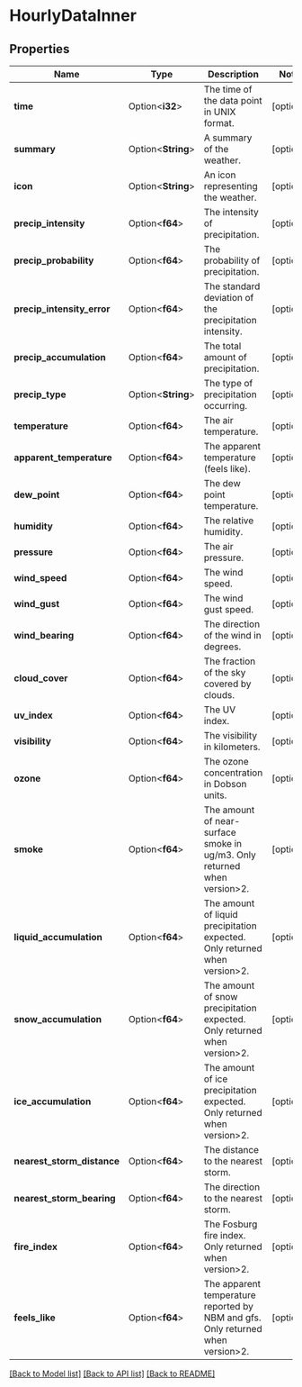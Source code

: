 # HourlyDataInner

## Properties

Name | Type | Description | Notes
------------ | ------------- | ------------- | -------------
**time** | Option<**i32**> | The time of the data point in UNIX format. | [optional]
**summary** | Option<**String**> | A summary of the weather. | [optional]
**icon** | Option<**String**> | An icon representing the weather. | [optional]
**precip_intensity** | Option<**f64**> | The intensity of precipitation. | [optional]
**precip_probability** | Option<**f64**> | The probability of precipitation. | [optional]
**precip_intensity_error** | Option<**f64**> | The standard deviation of the precipitation intensity. | [optional]
**precip_accumulation** | Option<**f64**> | The total amount of precipitation. | [optional]
**precip_type** | Option<**String**> | The type of precipitation occurring. | [optional]
**temperature** | Option<**f64**> | The air temperature. | [optional]
**apparent_temperature** | Option<**f64**> | The apparent temperature (feels like). | [optional]
**dew_point** | Option<**f64**> | The dew point temperature. | [optional]
**humidity** | Option<**f64**> | The relative humidity. | [optional]
**pressure** | Option<**f64**> | The air pressure. | [optional]
**wind_speed** | Option<**f64**> | The wind speed. | [optional]
**wind_gust** | Option<**f64**> | The wind gust speed. | [optional]
**wind_bearing** | Option<**f64**> | The direction of the wind in degrees. | [optional]
**cloud_cover** | Option<**f64**> | The fraction of the sky covered by clouds. | [optional]
**uv_index** | Option<**f64**> | The UV index. | [optional]
**visibility** | Option<**f64**> | The visibility in kilometers. | [optional]
**ozone** | Option<**f64**> | The ozone concentration in Dobson units. | [optional]
**smoke** | Option<**f64**> | The amount of near-surface smoke in ug/m3. Only returned when version>2. | [optional]
**liquid_accumulation** | Option<**f64**> | The amount of liquid precipitation expected. Only returned when version>2. | [optional]
**snow_accumulation** | Option<**f64**> | The amount of snow precipitation expected. Only returned when version>2. | [optional]
**ice_accumulation** | Option<**f64**> | The amount of ice precipitation expected. Only returned when version>2. | [optional]
**nearest_storm_distance** | Option<**f64**> | The distance to the nearest storm. | [optional]
**nearest_storm_bearing** | Option<**f64**> | The direction to the nearest storm. | [optional]
**fire_index** | Option<**f64**> | The Fosburg fire index. Only returned when version>2. | [optional]
**feels_like** | Option<**f64**> | The apparent temperature reported by NBM and gfs. Only returned when version>2. | [optional]

[[Back to Model list]](../README.md#documentation-for-models) [[Back to API list]](../README.md#documentation-for-api-endpoints) [[Back to README]](../README.md)


